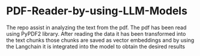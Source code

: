 # PDF-Reader-by-using-LLM-Models
The repo assist in analyzing the text from the pdf. The pdf has been read using PyPDF2 library. After reading the data it has been transformed into the text chunks those chunks are saved as vector embeddings and by using the Langchain it is integrated into the model to obtain the desired results
